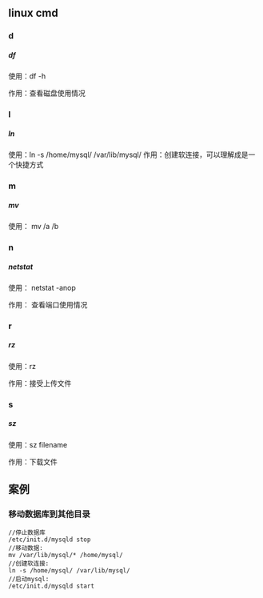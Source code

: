## linux cmd


### d
##### df
使用：df -h

作用：查看磁盘使用情况

### l
##### ln
使用：ln -s /home/mysql/ /var/lib/mysql/
作用：创建软连接，可以理解成是一个快捷方式

### m
##### mv
使用： mv /a /b

### n
##### netstat
使用： netstat -anop

作用： 查看端口使用情况


### r
##### rz
使用：rz

作用：接受上传文件

### s
##### sz
使用：sz filename

作用：下载文件


## 案例
### 移动数据库到其他目录

```
//停止数据库
/etc/init.d/mysqld stop
//移动数据:
mv /var/lib/mysql/* /home/mysql/
//创建软连接:
ln -s /home/mysql/ /var/lib/mysql/
//启动mysql:
/etc/init.d/mysqld start
```

